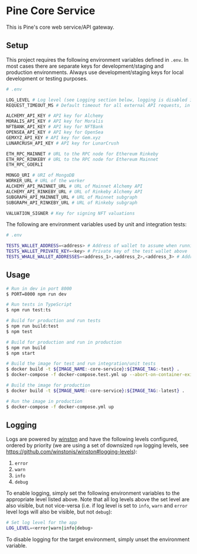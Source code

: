 # Pine Core Service

This is Pine's core web service/API gateway.

## Setup

This project requires the following environment variables defined in `.env`. In most cases there are separate keys for development/staging and production environments. Always use development/staging keys for local development or testing purposes.

```sh
# .env

LOG_LEVEL # Log level (see Logging section below, logging is disabled if unspecified)
REQUEST_TIMEOUT_MS # Default timeout for all external API requests, in milliseconds

ALCHEMY_API_KEY # API key for Alchemy
MORALIS_API_KEY # API key for Moralis
NFTBANK_API_KEY # API key for NFTBank
OPENSEA_API_KEY # API key for OpenSea
GEMXYZ_API_KEY # API key for Gem.xyz
LUNARCRUSH_API_KEY # API key for LunarCrush

ETH_RPC_MAINNET # URL to the RPC node for Ethereum Rinkeby
ETH_RPC_RINKEBY # URL to the RPC node for Ethereum Mainnet
ETH_RPC_GOERLI

MONGO_URI # URI of MongoDB
WORKER_URL # URL of the worker
ALCHEMY_API_MAINNET_URL # URL of Mainnet Alchemy API
ALCHEMY_API_RINKEBY_URL # URL of Rinkeby Alchemy API
SUBGRAPH_API_MAINNET_URL # URL of Mainnet subgraph
SUBGRAPH_API_RINKEBY_URL # URL of Rinkeby subgraph

VALUATION_SIGNER # Key for signing NFT valuations
```

The following are environment variables used by unit and integration tests:

```sh
# .env

TESTS_WALLET_ADDRESS=<address> # Address of wallet to assume when running unit/integration tests
TESTS_WALLET_PRIVATE_KEY=<key> # Private key of the test wallet above
TESTS_WHALE_WALLET_ADDRESSES=<address_1>,<address_2>,<address_3> # Addresses of third-party wallets that should be tested against when running unit/integration tests
```

## Usage

```sh
# Run in dev in port 8000
$ PORT=8000 npm run dev

# Run tests in TypeScript
$ npm run test:ts

# Build for production and run tests
$ npm run build:test
$ npm test

# Build for production and run in production
$ npm run build
$ npm start

# Build the image for test and run integration/unit tests
$ docker build -t ${IMAGE_NAME:-core-service}:${IMAGE_TAG:-test} .
$ docker-compose -f docker-compose.test.yml up --abort-on-container-exit

# Build the image for production
$ docker build -t ${IMAGE_NAME:-core-service}:${IMAGE_TAG:-latest} .

# Run the image in production
$ docker-compose -f docker-compose.yml up
```

## Logging

Logs are powered by [winston](https://github.com/winstonjs/winston) and have the following levels configured, ordered by priority (we are using a set of downsized `npm` logging levels, see https://github.com/winstonjs/winston#logging-levels):

1. `error`
2. `warn`
3. `info`
4. `debug`

To enable logging, simply set the following environment variables to the appropriate level listed above. Note that all log levels above the set level are also visible, but not vice-versa (i.e. if log level is set to `info`, `warn` and `error` level logs will also be visible, but not `debug`):

```sh
# Set log level for the app
LOG_LEVEL=<error|warn|info|debug>
```

To disable logging for the target environment, simply unset the environment variable.
